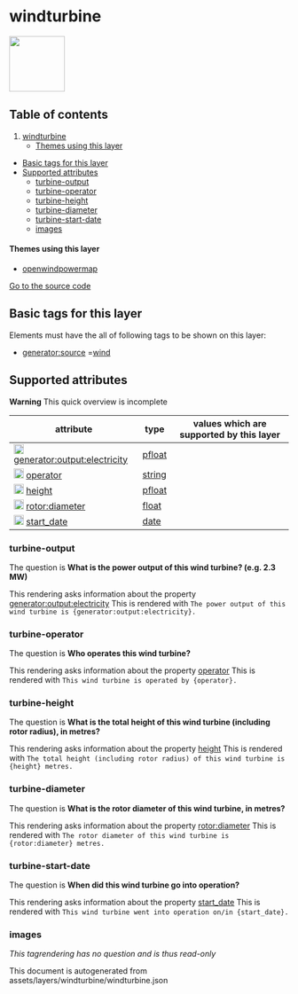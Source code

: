 windturbine
=============



<img src='https://mapcomplete.osm.be/./assets/themes/openwindpowermap/wind_turbine.svg' height="100px"> 

## Table of contents

1. [windturbine](#windturbine)
    * [Themes using this layer](#themes-using-this-layer)

- [Basic tags for this layer](#basic-tags-for-this-layer)
- [Supported attributes](#supported-attributes)
    + [turbine-output](#turbine-output)
    + [turbine-operator](#turbine-operator)
    + [turbine-height](#turbine-height)
    + [turbine-diameter](#turbine-diameter)
    + [turbine-start-date](#turbine-start-date)
    + [images](#images)

#### Themes using this layer

- [openwindpowermap](https://mapcomplete.osm.be/openwindpowermap)

[Go to the source code](../assets/layers/windturbine/windturbine.json)



Basic tags for this layer
---------------------------



Elements must have the all of following tags to be shown on this layer:

- <a href='https://wiki.openstreetmap.org/wiki/Key:generator:source' target='_blank'>generator:source</a>
  =<a href='https://wiki.openstreetmap.org/wiki/Tag:generator:source%3Dwind' target='_blank'>wind</a>

Supported attributes
----------------------



**Warning** This quick overview is incomplete

attribute | type | values which are supported by this layer
----------- | ------ | ------------------------------------------
[<img src='https://mapcomplete.osm.be/assets/svg/statistics.svg' height='18px'>](https://taginfo.openstreetmap.org/keys/generator:output:electricity#values) [generator:output:electricity](https://wiki.openstreetmap.org/wiki/Key:generator:output:electricity) | [pfloat](../SpecialInputElements.md#pfloat) |
[<img src='https://mapcomplete.osm.be/assets/svg/statistics.svg' height='18px'>](https://taginfo.openstreetmap.org/keys/operator#values) [operator](https://wiki.openstreetmap.org/wiki/Key:operator) | [string](../SpecialInputElements.md#string) |
[<img src='https://mapcomplete.osm.be/assets/svg/statistics.svg' height='18px'>](https://taginfo.openstreetmap.org/keys/height#values) [height](https://wiki.openstreetmap.org/wiki/Key:height) | [pfloat](../SpecialInputElements.md#pfloat) |
[<img src='https://mapcomplete.osm.be/assets/svg/statistics.svg' height='18px'>](https://taginfo.openstreetmap.org/keys/rotor:diameter#values) [rotor:diameter](https://wiki.openstreetmap.org/wiki/Key:rotor:diameter) | [float](../SpecialInputElements.md#float) |
[<img src='https://mapcomplete.osm.be/assets/svg/statistics.svg' height='18px'>](https://taginfo.openstreetmap.org/keys/start_date#values) [start_date](https://wiki.openstreetmap.org/wiki/Key:start_date) | [date](../SpecialInputElements.md#date) |

### turbine-output

The question is **What is the power output of this wind turbine? (e.g. 2.3 MW)**

This rendering asks information about the
property  [generator:output:electricity](https://wiki.openstreetmap.org/wiki/Key:generator:output:electricity)
This is rendered with `The power output of this wind turbine is {generator:output:electricity}.`

### turbine-operator

The question is **Who operates this wind turbine?**

This rendering asks information about the property  [operator](https://wiki.openstreetmap.org/wiki/Key:operator)
This is rendered with `This wind turbine is operated by {operator}.`

### turbine-height

The question is **What is the total height of this wind turbine (including rotor radius), in metres?**

This rendering asks information about the property  [height](https://wiki.openstreetmap.org/wiki/Key:height)
This is rendered with `The total height (including rotor radius) of this wind turbine is {height} metres.`

### turbine-diameter

The question is **What is the rotor diameter of this wind turbine, in metres?**

This rendering asks information about the
property  [rotor:diameter](https://wiki.openstreetmap.org/wiki/Key:rotor:diameter)
This is rendered with `The rotor diameter of this wind turbine is {rotor:diameter} metres.`

### turbine-start-date

The question is **When did this wind turbine go into operation?**

This rendering asks information about the property  [start_date](https://wiki.openstreetmap.org/wiki/Key:start_date)
This is rendered with `This wind turbine went into operation on/in {start_date}.`

### images

_This tagrendering has no question and is thus read-only_

This document is autogenerated from assets/layers/windturbine/windturbine.json